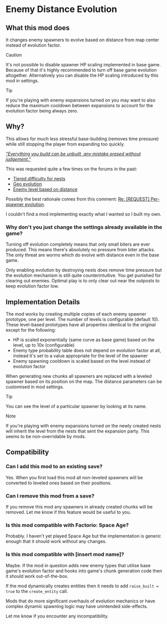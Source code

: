 # Enemy Distance Evolution

## What this mod does

It changes enemy spawners to evolve based on distance from map center instead of evolution factor.

> [!CAUTION]
> It's not possible to disable spawner HP scaling implemented in base game. Because of that it's
> highly recommended to turn off base game evolution altogether. Alternatively you can disable the
> HP scaling introduced by this mod in settings.

> [!TIP]
> If you're playing with enemy expansions turned on you may want to also reduce the maximum cooldown
> between expansions to account for the evolution factor being always zero.

## Why?

This allows for much less stressful base-building (removes time pressure) while still stopping the
player from expanding too quickly.

[_"Everything you build can be unbuilt, any mistake erased without judgement."_][1]

This was requested quite a few times on the forums in the past:

- [Tiered difficulty for nests][2]
- [Geo evolution][3]
- [Enemy level based on distance][4]

Possibly the best rationale comes from this comment: [Re: [REQUEST] Per-spawner evolution][5].

I couldn't find a mod implementing exactly what I wanted so I built my own.

### Why don't you just change the settings already available in the game?

Turning off evolution completely means that only small biters are ever produced. This means there's
absolutely no pressure from biter attacks. The only threat are worms which do evolve with distance
even in the base game.

Only enabling evolution by destroying nests does remove time pressure but the evolution mechanism is
still quite counterintuitive. You get punished for clearing out enemies. Optimal play is to only
clear out near the outposts to keep evolution factor low.

[1]: https://www.factorio.com/blog/post/fff-383#:~:text=everything%20you%20build%20can%20be%20unbuilt%2C%20any%20mistake%20erased%20without%20judgement
[2]: https://forums.factorio.com/viewtopic.php?p=459825#p459825
[3]: https://forums.factorio.com/viewtopic.php?p=542142#p542142
[4]: https://forums.factorio.com/viewtopic.php?p=620182#p620182
[5]: https://forums.factorio.com/viewtopic.php?p=599512#p599512

## Implementation Details

The mod works by creating multiple copies of each enemy spawner prototype, one per level. The number
of levels is configurable (default 10). These level-based prototypes have all properties identical
to the original except for the following:

- HP is scaled exponentially (same curve as base game) based on the level, up to 10x (configurable)
- Enemy type probability table does not depend on evolution factor at all, instead it's set to a
  value appropriate for the level of the spawner
- Enemy spawning cooldown is scaled based on the level instead of evolution factor

When generating new chunks all spawners are replaced with a leveled spawner based on its position on
the map. The distance parameters can be customised in mod settings.

> [!TIP]
> You can see the level of a particular spawner by looking at its name.

> [!NOTE]
> If you're playing with enemy expansions turned on the newly created nests will inherit the level
> from the nests that sent the expansion party. This seems to be non-overridable by mods.

## Compatibility

### Can I add this mod to an existing save?

Yes. When you first load this mod all non-leveled spawners will be converted to leveled ones based
on their positions.

### Can I remove this mod from a save?

If you remove this mod any spawners in already created chunks will be removed. Let me know if this
feature would be useful to you.

### Is this mod compatible with Factorio: Space Age?

Probably. I haven't yet played Space Age but the implementation is generic enough that it should
work without any changes.

### Is this mod compatible with [insert mod name]?

Maybe. If the mod in question adds new enemy types that utilise base game's evolution factor and
hooks into game's chunk generation code then it should work out-of-the-box.

If the mod dynamically creates entities then it needs to add `raise_built = true` to the
`create_entity` call.

Mods that do more significant overhauls of evolution mechanics or have complex dynamic spawning
logic may have unintended side-effects.

Let me know if you encounter any incompatibility.
